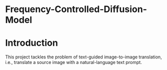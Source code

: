 # Frequency-Controlled-Diffusion-Model

# Introduction
This project tackles the problem of text-guided image-to-image translation, i.e., translate a source image with a natural-language text prompt.  
